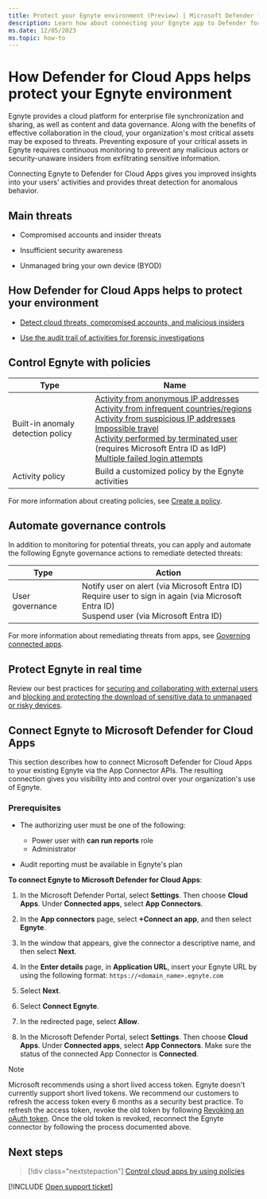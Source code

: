 ```yaml
---
title: Protect your Egnyte environment (Preview) | Microsoft Defender for Cloud Apps
description: Learn how about connecting your Egnyte app to Defender for Cloud Apps using the API connector.
ms.date: 12/05/2023
ms.topic: how-to
---
```

# How Defender for Cloud Apps helps protect your Egnyte environment



Egnyte provides a cloud platform for enterprise file synchronization and sharing, as well as content and data governance. Along with the benefits of effective collaboration in the cloud, your organization's most critical assets may be exposed to threats. Preventing exposure of your critical assets in Egnyte requires continuous monitoring to prevent any malicious actors or security-unaware insiders from exfiltrating sensitive information.

Connecting Egnyte to Defender for Cloud Apps gives you improved insights into your users' activities and provides threat detection for anomalous behavior.

## Main threats

- Compromised accounts and insider threats

- Insufficient security awareness

- Unmanaged bring your own device (BYOD)

## How Defender for Cloud Apps helps to protect your environment

- [Detect cloud threats, compromised accounts, and malicious insiders](best-practices.md#detect-cloud-threats-compromised-accounts-malicious-insiders-and-ransomware)

- [Use the audit trail of activities for forensic investigations](best-practices.md#use-the-audit-trail-of-activities-for-forensic-investigations)

## Control Egnyte with policies

| **Type**                           | **Name**                                                     |
| ---------------------------------- | ------------------------------------------------------------ |
| Built-in  anomaly detection policy | [Activity from anonymous IP addresses](anomaly-detection-policy.md#activity-from-anonymous-ip-addresses) <br> [Activity from infrequent countries/regions](anomaly-detection-policy.md#activity-from-infrequent-country) <br> [Activity from suspicious IP addresses](anomaly-detection-policy.md#activity-from-suspicious-ip-addresses) <br> [Impossible travel](anomaly-detection-policy.md#impossible-travel) <br> [Activity performed by terminated user](anomaly-detection-policy.md#activity-performed-by-terminated-user) (requires Microsoft Entra ID as IdP) <br> [Multiple failed login attempts](anomaly-detection-policy.md#multiple-failed-login-attempts)  |
| Activity  policy                   | Build a customized policy by the Egnyte activities           |

For more information about creating policies, see [Create a policy](control-cloud-apps-with-policies.md#create-a-policy).

## Automate governance controls

In addition to monitoring for potential threats, you can apply and automate the following Egnyte governance actions to remediate detected threats:

| **Type**        | **Action**                                                   |
| --------------- | ------------------------------------------------------------ |
| User governance | Notify user on  alert (via Microsoft Entra ID)<br />  Require user to sign in again (via Microsoft Entra ID)   <br /> Suspend user (via Microsoft Entra ID) |

For more information about remediating threats from apps, see [Governing connected apps](governance-actions.md).

## Protect Egnyte in real time

Review our best practices for [securing and collaborating with external users](best-practices.md#secure-collaboration-with-external-users-by-enforcing-real-time-session-controls) and [blocking and protecting the download of sensitive data to unmanaged or risky devices](best-practices.md#block-and-protect-download-of-sensitive-data-to-unmanaged-or-risky-devices).

## Connect Egnyte to Microsoft Defender for Cloud Apps

This section describes how to connect Microsoft Defender for Cloud Apps to your existing Egnyte via the App Connector APIs. The resulting connection gives you visibility into and control over your organization's use of Egnyte.

### Prerequisites

- The authorizing user must be one of the following:

  - Power user with **can run reports** role
  - Administrator

- Audit reporting must be available in Egnyte's plan

**To connect Egnyte to Microsoft Defender for Cloud Apps**:

1. In the Microsoft Defender Portal, select **Settings**. Then choose **Cloud Apps**. Under **Connected apps**, select **App Connectors**.

1. In the **App connectors** page, select **+Connect an app**, and then select **Egnyte**.

1. In the window that appears, give the connector a descriptive name, and then select **Next**.

1. In the **Enter details** page, in **Application URL**, insert your Egnyte URL by using the following format: `https://<domain_name>.egnyte.com`
1. Select **Next**.
1. Select **Connect Egnyte**.
1. In the redirected page, select **Allow**.
1. In the Microsoft Defender Portal, select **Settings**. Then choose **Cloud Apps**. Under **Connected apps**, select **App Connectors**. Make sure the status of the connected App Connector is **Connected**.

>[!NOTE]
>Microsoft recommends using a short lived access token. Egnyte doesn't currently support short lived tokens. We recommend our customers to refresh the access token every 6 months as a security best practice.
>To refresh the access token, revoke the old token by following [Revoking an oAuth token](https://developers.egnyte.com/docs/read/Public_API_Authentication#Revoking-an-OAuth-Token).
>Once the old token is revoked, reconnect the Egnyte connector by following the process documented above.

## Next steps

> [!div class="nextstepaction"]
> [Control cloud apps by using policies](control-cloud-apps-with-policies.md)

[!INCLUDE [Open support ticket](includes/support.md)]
